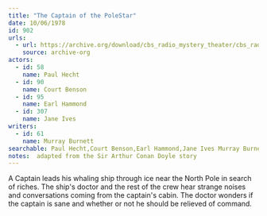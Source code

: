 ```yaml
---
title: "The Captain of the PoleStar"
date: 10/06/1978
id: 902
urls: 
  - url: https://archive.org/download/cbs_radio_mystery_theater/cbs_radio_mystery_theater-0901-0950.zip/cbs_radio_mystery_theater-0901-0950%2Fcbsrmt_0902_the_captain_of_the_polestar.mp3
    source: archive-org
actors:  
  - id: 58
    name: Paul Hecht  
  - id: 90
    name: Court Benson  
  - id: 95
    name: Earl Hammond  
  - id: 307
    name: Jane Ives
writers:  
  - id: 61
    name: Murray Burnett
searchable: Paul Hecht,Court Benson,Earl Hammond,Jane Ives Murray Burnett
notes:  adapted from the Sir Arthur Conan Doyle story
---
```

A Captain leads his whaling ship through ice near the North Pole in search of riches. The ship's doctor and the rest of the crew hear strange noises and conversations coming from the captain's cabin. The doctor wonders if the captain is sane and whether or not he should be relieved of command.